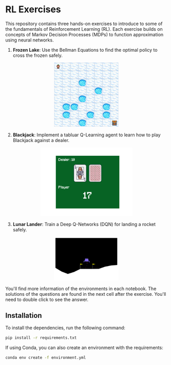 # RL Exercises

This repository contains three hands-on exercises to introduce to some of the fundamentals of Reinforcement Learning (RL). Each exercise builds on concepts of Markov Decision Processes (MDPs) to function approximation using neural networks.

1. **Frozen Lake**: Use the Bellman Equations to find the optimal policy to cross the frozen safely.

<p align="center"><img src="./exercises/1_FrozenLake/images/frozen_lake.png" alt="drawing" width="200"/></p>

2. **Blackjack**: Implement a tabluar Q-Learning agent to learn how to play Blackjack against a dealer.

<p align="center"><img src="./exercises/2_Blackjack/images/blackjack.png" alt="drawing" width="285"/></p>

3. **Lunar Lander**: Train a Deep Q-Networks (DQN) for landing a rocket safely.

<p align="center"><img src="./exercises/3_LunarLander/images/lunar_lander.png" alt="drawing" width="200"/></p>

You'll find more information of the environments in each notebook. The solutions of the questions are found in the next cell after the exercise. You'll need to double click to see the answer.


## Installation

To install the dependencies, run the following command:

```bash
pip install -r requirements.txt
```

If using Conda, you can also create an environment with the requirements:

```bash
conda env create -f environment.yml
```